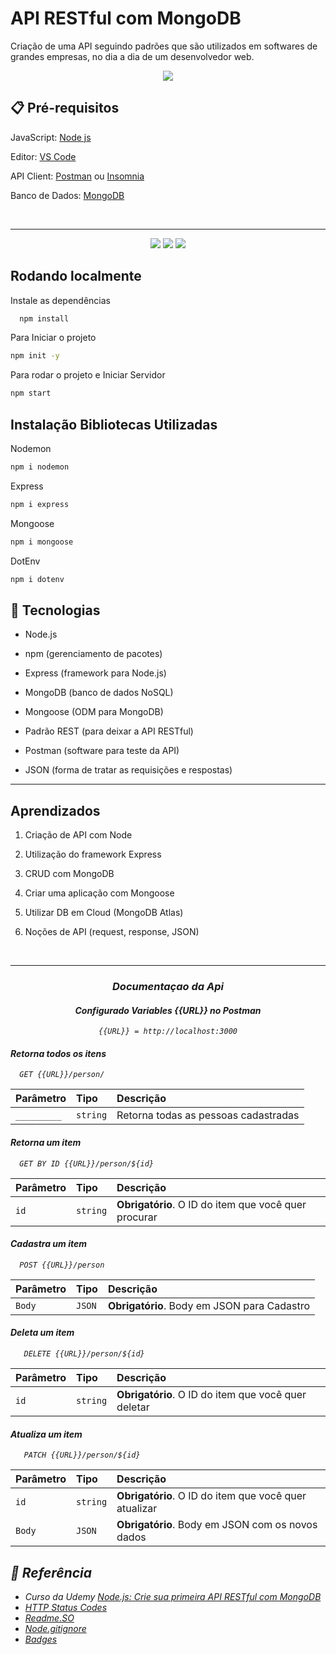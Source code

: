 # API RESTful com MongoDB

Criação de uma API seguindo padrões que são utilizados em softwares de grandes empresas, no dia a dia de um desenvolvedor web.

<p align="center">
<img src="http://img.shields.io/static/v1?label=STATUS&message=EM%20DESENVOLVIMENTO&color=GREEN&style=for-the-badge"/>
</p>

## 📋 Pré-requisitos

JavaScript: [Node js](https://nodejs.org/en/download/)

Editor: [VS Code](https://code.visualstudio.com/download)

API Client: [Postman](https://www.postman.com/downloads/) ou [Insomnia](https://insomnia.rest/download)

Banco de Dados: [MongoDB](https://www.mongodb.com/try/download/community)

<br>
<hr/>

<p align="center">
  <img src="https://img.shields.io/badge/JavaScript-F7DF1E?style=for-the-badge&logo=javascript&logoColor=black"/>

  <img src="https://img.shields.io/badge/Git-E34F26?style=for-the-badge&logo=git&logoColor=white"/>

  <img src="https://img.shields.io/badge/MongoDB-4EA94B?style=for-the-badge&logo=mongodb&logoColor=white"/>
</p>

## Rodando localmente

Instale as dependências

```bash
  npm install
```

Para Iniciar o projeto
```bash
npm init -y
```

Para rodar o projeto e Iniciar Servidor
```bash
npm start
```

## Instalação Bibliotecas Utilizadas

Nodemon
```bash
npm i nodemon
```

Express
```bash
npm i express
```

Mongoose
```bash
npm i mongoose
```

DotEnv
```bash
npm i dotenv
```

## 🚀 Tecnologias

- Node.js

- npm (gerenciamento de pacotes)

- Express (framework para Node.js)

- MongoDB (banco de dados NoSQL)

- Mongoose (ODM para MongoDB)

- Padrão REST (para deixar a API RESTful)

- Postman (software para teste da API)

- JSON (forma de tratar as requisições e respostas)

<hr/>


## Aprendizados

1. Criação de API com Node

2. Utilização do framework Express

3. CRUD com MongoDB

4. Criar uma aplicação com Mongoose

5. Utilizar DB em Cloud (MongoDB Atlas)

6. Noções de API (request, response, JSON)

<br>
<hr/>

 <div align="center">

   <h3 align="center"><i>Documentaçao da Api</em></h3>
  
   <h4>Configurado Variables {{URL}} no Postman</h4>

   <cite align="center">`{{URL}} = http://localhost:3000`</cite>
  
  
 <div align="left">
  
    
#### Retorna todos os itens
   
```
  GET {{URL}}/person/
```

| Parâmetro   | Tipo       | Descrição                           |
| :---------- | :--------- | :---------------------------------- |
| `_________` | `string`   |  Retorna todas as pessoas cadastradas |

#### Retorna um item

```
  GET BY ID {{URL}}/person/${id}
```

| Parâmetro   | Tipo       | Descrição                                   |
| :---------- | :--------- | :------------------------------------------ |
|     `id`    | `string`   | **Obrigatório**. O ID do item que você quer procurar |

#### Cadastra um item

```
  POST {{URL}}/person
```

| Parâmetro   | Tipo       | Descrição                                   |
| :---------- | :--------- | :------------------------------------------ |
|   `Body`    |   `JSON`   | **Obrigatório**. Body em JSON para Cadastro |


#### Deleta um item

```
   DELETE {{URL}}/person/${id}
```

| Parâmetro   | Tipo       | Descrição                                   |
| :---------- | :--------- | :------------------------------------------ |
|     `id`    | `string`   | **Obrigatório**. O ID do item que você quer deletar |


#### Atualiza um item

```
   PATCH {{URL}}/person/${id} 
```

| Parâmetro   | Tipo       | Descrição                                   |
| :---------- | :--------- | :------------------------------------------ |
|     `id`    | `string`   | **Obrigatório**. O ID do item que você quer atualizar |
|     `Body`    | `JSON`   | **Obrigatório**. Body em JSON com os novos dados |


</div>

  
</div>


## 🔗 Referência

 - Curso da Udemy [Node.js: Crie sua primeira API RESTful com MongoDB](https://www.udemy.com/course/nodejs-crie-sua-primeira-api-restful-com-mongodb/)
 - [HTTP Status Codes](https://httpstatuses.com/)
 - [Readme.SO](https://readme.so/pt/editor)
 - [Node.gitignore](https://github.com/github/gitignore/blob/main/Node.gitignore)
 - [Badges](https://dev.to/envoy_/150-badges-for-github-pnk)
